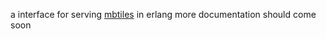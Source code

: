 a interface for serving [mbtiles](https://github.com/mapbox/mbtiles-spec) in erlang more documentation should come soon
